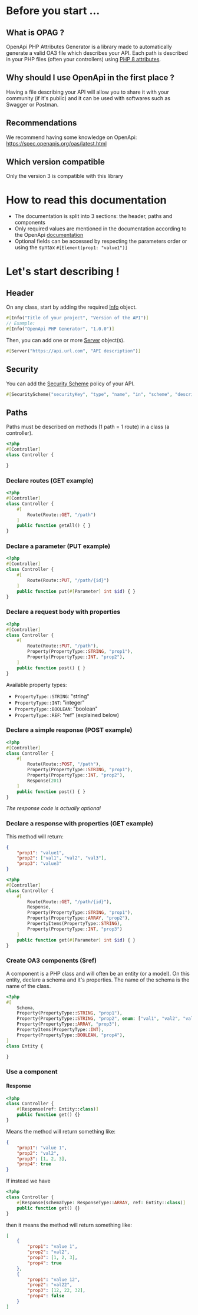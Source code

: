 # Before you start ...

## What is OPAG ?
OpenApi PHP Attributes Generator is a library made to automatically generate a valid OA3 file which describes your API.
Each path is described in your PHP files (often your controllers) using [PHP 8 attributes](https://stitcher.io/blog/attributes-in-php-8).

## Why should I use OpenApi in the first place ?
Having a file describing your API will allow you to share it with your community (if it's public) and it can be used 
with softwares such as Swagger or Postman.


## Recommendations
We recommend having some knowledge on OpenApi: https://spec.openapis.org/oas/latest.html


## Which version compatible
Only the version 3 is compatible with this library


# How to read this documentation
- The documentation is split into 3 sections: the header, paths and components
- Only required values are mentioned in the documentation according to the OpenApi [documentation](https://spec.openapis.org/oas/latest.html)
- Optional fields can be accessed by respecting the parameters order or using the syntax `#[Element(prop1: "value1")]`

# Let's start describing !

## Header
On any class, start by adding the required [Info](https://spec.openapis.org/oas/latest.html#info-object) object.
```php
#[Info("Title of your project", "Version of the API")]
// Example:
#[Info("OpenApi PHP Generator", "1.0.0")]
```

Then, you can add one or more [Server](https://spec.openapis.org/oas/latest.html#server-object) object(s).
```php
#[Server("https://api.url.com", "API description")]
```

## Security
You can add the [Security Scheme](https://spec.openapis.org/oas/v3.1.0#security-scheme-object) policy of your API.
```php
#[SecurityScheme("securityKey", "type", "name", "in", "scheme", "description", "bearerFormat")]
```


## Paths
Paths must be described on methods (1 path = 1 route) in a class (a controller).

```php
<?php
#[Controller]
class Controller {

}
```

### Declare routes (GET example)
```php
<?php
#[Controller]
class Controller {
    #[
        Route(Route::GET, "/path")
    ]
    public function getAll() { }
}
```

### Declare a parameter (PUT example)
```php
<?php
#[Controller]
class Controller {
    #[
        Route(Route::PUT, "/path/{id}")
    ]
    public function put(#[Parameter] int $id) { }
}
```

### Declare a request body with properties
```php
<?php
#[Controller]
class Controller {
    #[
        Route(Route::PUT, "/path"),
        Property(PropertyType::STRING, "prop1"),
        Property(PropertyType::INT, "prop2"),
    ]
    public function post() { }
}
```
Available property types:
- `PropertyType::STRING`: "string"
- `PropertyType::INT`: "integer"
- `PropertyType::BOOLEAN`: "boolean"
- `PropertyType::REF`: "ref" (explained below)

### Declare a simple response (POST example)
```php
<?php
#[Controller]
class Controller {
    #[
        Route(Route::POST, "/path"),
        Property(PropertyType::STRING, "prop1"),
        Property(PropertyType::INT, "prop2"),
        Response(201)
    ]
    public function post() { }
}
```
*The response code is actually optional*

### Declare a response with properties (GET example)
This method will return:
```json
{
    "prop1": "value1",
    "prop2": ["val1", "val2", "val3"],
    "prop3": "value3"
}
```

```php
<?php
#[Controller]
class Controller {
    #[
        Route(Route::GET, "/path/{id}"),
        Response,
        Property(PropertyType::STRING, "prop1"),
        Property(PropertyType::ARRAY, "prop2"),
        PropertyItems(PropertyType::STRING),
        Property(PropertyType::INT, "prop3")
    ]
    public function get(#[Parameter] int $id) { }
}
```

### Create OA3 components ($ref)
A component is a PHP class and will often be an entity (or a model). 
On this entity, declare a schema and it's properties. The name of the schema is the name of the class.

```php
<?php
#[
    Schema,
    Property(PropertyType::STRING, "prop1"),
    Property(PropertyType::STRING, "prop2", enum: ["val1", "val2", "val3"]), // Enum type
    Property(PropertyType::ARRAY, "prop3"),
    PropertyItems(PropertyType::INT),
    Property(PropertyType::BOOLEAN, "prop4"),
]
class Entity {

}
```

### Use a component

#### Response
```php
<?php
class Controller {
    #[Response(ref: Entity::class)]
    public function get() {}
}
```
Means the method will return something like:
```json
{
    "prop1": "value 1",
    "prop2": "val2",
    "prop3": [1, 2, 3],
    "prop4": true
}
```

If instead we have
```php
<?php
class Controller {
    #[Response(schemaType: ResponseType::ARRAY, ref: Entity::class)]
    public function get() {}
}
```
then it means the method will return something like:
```json
[
    {
        "prop1": "value 1",
        "prop2": "val2",
        "prop3": [1, 2, 3],
        "prop4": true
    },
    {
        "prop1": "value 12",
        "prop2": "val22",
        "prop3": [12, 22, 32],
        "prop4": false
    }
]
```

